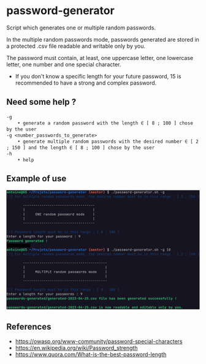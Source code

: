 # password-generator

Script which generates one or multiple random passwords.

In the multiple random passwords mode, passwords generated are stored in a protected .csv file readable and writable only by you.

The password must contain, at least, one uppercase letter, one lowercase letter, one number and one special character.

- If you don't know a specific length for your future password, 15 is recommended to have a strong and complex password.

## Need some help ?

```
-g
    • generate a random password with the length ∈ [ 8 ; 100 ] chose by the user
-g <number_passwords_to_generate>
    • generate multiple random passwords with the desired number ∈ [ 2 ; 150 ] and the length ∈ [ 8 ; 100 ] chose by the user
-h
    • help 
```

## Example of use

![password-generator](img/password-generator.png)

## References

- https://owasp.org/www-community/password-special-characters  
- https://en.wikipedia.org/wiki/Password_strength  
- https://www.quora.com/What-is-the-best-password-length 
